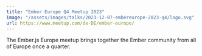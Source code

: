 ```yaml
---
title: "Ember Europe Q4 Meetup 2023"
image: "/assets/images/talks/2023-12-07-embereurope-2023-q4/logo.svg"
url: https://www.meetup.com/de-DE/ember-europe/
---
```


The Ember.js Europe meetup brings together the Ember community from all of
Europe once a quarter.
